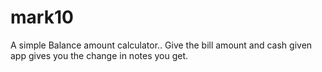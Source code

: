 # mark10
A simple Balance amount calculator..
Give the bill amount and cash given app gives you the change in notes you get.
